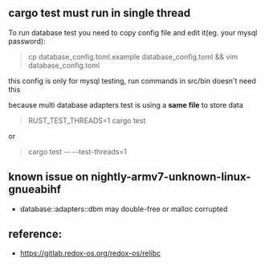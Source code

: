 ## cargo test must run in **single thread**

To run database test you need to copy config file and edit it(eg. your mysql password):

> cp database_config.toml.example database_config.toml && vim database_config.toml

this config is only for mysql testing, run commands in src/bin doesn't need this

because multi database adapters test is using a **same file** to store data

> RUST_TEST_THREADS=1 cargo test

or 

> cargo test -- --test-threads=1

## known issue on nightly-armv7-unknown-linux-gnueabihf

- database::adapters::dbm  may double-free or malloc corrupted

## reference:
- <https://gitlab.redox-os.org/redox-os/relibc>
